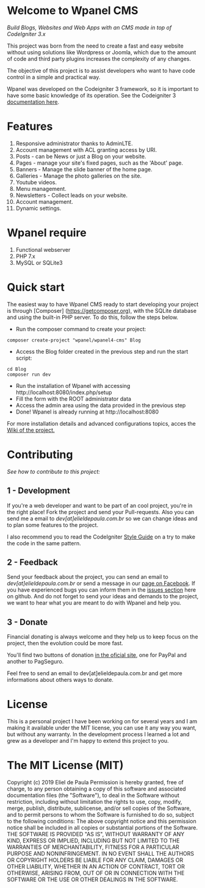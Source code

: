 # Welcome to Wpanel CMS

*Build Blogs, Websites and Web Apps with an CMS made in top of CodeIgniter 3.x*

This project was born from the need to create a fast and easy website without using solutions like Wordpress or Joomla, which due to the amount of code and third party plugins increases the complexity of any changes.

The objective of this project is to assist developers who want to have code control in a simple and practical way.

Wpanel was developed on the Codeigniter 3 framework, so it is important to have some basic knowledge of its operation. See the Codeigniter 3 [documentation here](https://codeigniter.com/userguide3/index.html).

# Features

1. Responsive administrator thanks to AdminLTE.
2. Account management with ACL granting access by URI.
3. Posts - can be News or just a Blog on your website.
4. Pages - manage your site's fixed pages, such as the 'About' page.
5. Banners - Manage the slide banner of the home page.
6. Galleries - Manage the photo galleries on the site.
7. Youtube videos.
8. Menu management.
9. Newsletters - Collect leads on your website.
10. Account management.
11. Dynamic settings.

# Wpanel require

1. Functional webserver
2. PHP 7.x
4. MySQL or SQLite3

# Quick start

The easiest way to have Wpanel CMS ready to start developing your project is through [Composer] (https://getcomposer.org), with the SQLite database and using the built-in PHP server. To do this, follow the steps below.

- Run the composer command to create your project:
```
composer create-project "wpanel/wpanel4-cms" Blog
```

- Access the Blog folder created in the previous step and run the start script:
```
cd Blog
composer run dev
```

- Run the installation of Wpanel with accessing http://localhost:8080/index.php/setup
- Fill the form with the ROOT administrator data
- Access the admin area using the data provided in the previous step
- Done! Wpanel is already running at http://localhost:8080

For more installation details and advanced configurations topics, acces the [Wiki of the project.](https://github.com/wpanel/wpanel4-cms/wiki)

# Contributing

*See how to contribute to this project:*

## 1 - Development

If you're a web developer and want to be part of an cool project, you're in the right place! Fork the project and send your Pull-requests. Also you can send me a email to *dev[at]elieldepaula.com.br* so we can change ideas and to plan some features to the project.

I also recommend you to read the CodeIgniter [Style Guide](https://www.codeigniter.com/user_guide/general/styleguide.html) on a try to make the code in the same pattern.

## 2 - Feedback

Send your feedback about the project, you can send an email to *dev[at]elieldepaula.com.br* or send a message in our [page on Facebook](https://www.facebook.com/wpanelcms/). If you have experienced bugs you can inform them in the [issues section](https://github.com/elieldepaula/wpanel/issues) here on github. And do not forget to send your ideas and demands to the project, we want to hear what you are meant to do with Wpanel and help you.

## 3 - Donate

Financial donating is always welcome and they help us to keep focus on the project, then the evolution could be more fast.

You'll find two buttons of donation [in the oficial site](http://wpanel.org/#download), one for PayPal and another to PagSeguro.

Feel free to send an email to dev[at]elieldepaula.com.br and get more informations about others ways to donate.

# License

This is a personal project I have been working on for several years and I am making it available under the MIT license, you can use it any way you want, but without any warranty. In the development process I learned a lot and grew as a developer and I'm happy to extend this project to you.

# The MIT License (MIT)

Copyright (c) 2019 Eliel de Paula
Permission is hereby granted, free of charge, to any person obtaining a copy
of this software and associated documentation files (the "Software"), to deal
in the Software without restriction, including without limitation the rights
to use, copy, modify, merge, publish, distribute, sublicense, and/or sell
copies of the Software, and to permit persons to whom the Software is
furnished to do so, subject to the following conditions:
The above copyright notice and this permission notice shall be included in all
copies or substantial portions of the Software.
THE SOFTWARE IS PROVIDED "AS IS", WITHOUT WARRANTY OF ANY KIND, EXPRESS OR
IMPLIED, INCLUDING BUT NOT LIMITED TO THE WARRANTIES OF MERCHANTABILITY,
FITNESS FOR A PARTICULAR PURPOSE AND NONINFRINGEMENT. IN NO EVENT SHALL THE
AUTHORS OR COPYRIGHT HOLDERS BE LIABLE FOR ANY CLAIM, DAMAGES OR OTHER
LIABILITY, WHETHER IN AN ACTION OF CONTRACT, TORT OR OTHERWISE, ARISING FROM,
OUT OF OR IN CONNECTION WITH THE SOFTWARE OR THE USE OR OTHER DEALINGS IN THE
SOFTWARE.